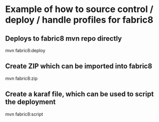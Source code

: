 # Example of how to source control / deploy / handle profiles for fabric8
## Deploys to fabric8 mvn repo directly
mvn fabric8:deploy

## Create ZIP which can be imported into fabric8
mvn fabric8:zip

## Create a karaf file, which can be used to script the deployment
mvn fabric8:script
